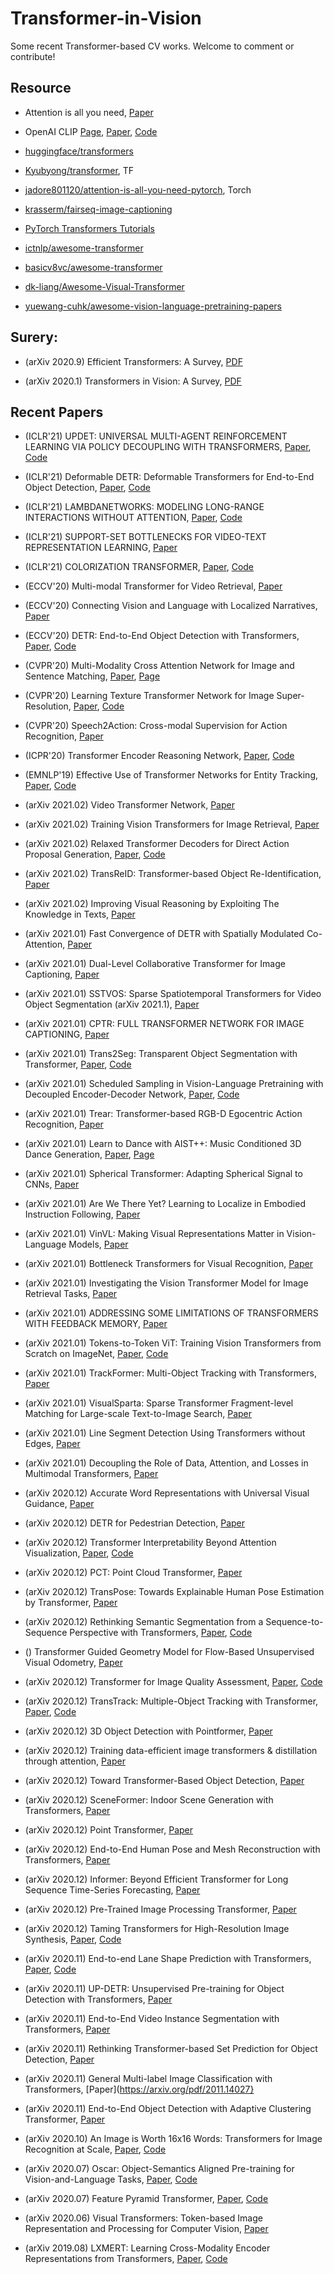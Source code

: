 # Transformer-in-Vision
Some recent Transformer-based CV works. Welcome to comment or contribute!

## Resource
- Attention is all you need, [Paper](https://arxiv.org/pdf/1706.03762.pdf)

- OpenAI CLIP [Page](https://openai.com/blog/clip/), [Paper](https://cdn.openai.com/papers/Learning_Transferable_Visual_Models_From_Natural_Language_Supervision.pdf), [Code](https://github.com/openai/CLIP)

- [huggingface/transformers](https://github.com/huggingface/transformers)

- [Kyubyong/transformer](https://github.com/Kyubyong/transformer), TF

- [jadore801120/attention-is-all-you-need-pytorch](https://github.com/jadore801120/attention-is-all-you-need-pytorch), Torch

- [krasserm/fairseq-image-captioning](https://github.com/krasserm/fairseq-image-captioning)

- [PyTorch Transformers Tutorials](https://github.com/abhimishra91/transformers-tutorials)

- [ictnlp/awesome-transformer](https://github.com/ictnlp/awesome-transformer)

- [basicv8vc/awesome-transformer](https://github.com/basicv8vc/awesome-transformer)

- [dk-liang/Awesome-Visual-Transformer](https://github.com/dk-liang/Awesome-Visual-Transformer)

- [yuewang-cuhk/awesome-vision-language-pretraining-papers](https://github.com/yuewang-cuhk/awesome-vision-language-pretraining-papers)

## Surery: 
- (arXiv 2020.9) Efficient Transformers: A Survey, [PDF](https://arxiv.org/pdf/2009.06732.pdf)

- (arXiv 2020.1) Transformers in Vision: A Survey, [PDF](https://arxiv.org/pdf/2101.01169.pdf)

## Recent Papers
- (ICLR'21) UPDET: UNIVERSAL MULTI-AGENT REINFORCEMENT LEARNING VIA POLICY DECOUPLING WITH TRANSFORMERS, [Paper](https://arxiv.org/pdf/2101.08001.pdf), [Code](https://github.com/hhhusiyi-monash/UPDeT)

- (ICLR'21) Deformable DETR: Deformable Transformers for End-to-End Object Detection, [Paper](https://arxiv.org/pdf/2010.04159), [Code](https://github.com/fundamentalvision/Deformable-DETR)

- (ICLR'21) LAMBDANETWORKS: MODELING LONG-RANGE INTERACTIONS WITHOUT ATTENTION, [Paper](https://openreview.net/pdf?id=xTJEN-ggl1b), [Code](https://github.com/lucidrains/lambda-networks)

- (ICLR'21) SUPPORT-SET BOTTLENECKS FOR VIDEO-TEXT REPRESENTATION LEARNING, [Paper](https://arxiv.org/pdf/2010.02824.pdf)

- (ICLR'21) COLORIZATION TRANSFORMER, [Paper](https://arxiv.org/pdf/2102.04432.pdf), [Code](https://github.com/google-research/google-research/tree/master/coltran)

- (ECCV'20) Multi-modal Transformer for Video Retrieval, [Paper](http://www.ecva.net/papers/eccv_2020/papers_ECCV/papers/123490205.pdf)

- (ECCV'20) Connecting Vision and Language with Localized Narratives, [Paper](http://www.ecva.net/papers/eccv_2020/papers_ECCV/papers/123500630.pdf)

- (ECCV'20) DETR: End-to-End Object Detection with Transformers, [Paper](https://arxiv.org/pdf/2005.12872), [Code](https://github.com/facebookresearch/detr)

- (CVPR'20) Multi-Modality Cross Attention Network for Image and Sentence Matching, [Paper](https://openaccess.thecvf.com/content_CVPR_2020/papers/Wei_Multi-Modality_Cross_Attention_Network_for_Image_and_Sentence_Matching_CVPR_2020_paper.pdf), [Page](https://www.robots.ox.ac.uk/~vgg/research/speech2action/)

- (CVPR'20) Learning Texture Transformer Network for Image Super-Resolution, [Paper](https://arxiv.org/pdf/2006.04139), [Code](https://github.com/researchmm/TTSR)

- (CVPR'20) Speech2Action: Cross-modal Supervision for Action Recognition, [Paper](https://openaccess.thecvf.com/content_CVPR_2020/papers/Nagrani_Speech2Action_Cross-Modal_Supervision_for_Action_Recognition_CVPR_2020_paper.pdf)

- (ICPR'20) Transformer Encoder Reasoning Network, [Paper](https://arxiv.org/pdf/2004.09144.pdf), [Code](https://github.com/mesnico/TERN)

- (EMNLP'19) Effective Use of Transformer Networks for Entity Tracking, [Paper](https://arxiv.org/pdf/1909.02635), [Code](https://github.com/aditya2211/transformer-entity-tracking)

- (arXiv 2021.02) Video Transformer Network, [Paper](https://arxiv.org/pdf/2102.00719.pdf)

- (arXiv 2021.02) Training Vision Transformers for Image Retrieval, [Paper](https://arxiv.org/pdf/2102.05644.pdf)

- (arXiv 2021.02) Relaxed Transformer Decoders for Direct Action Proposal Generation, [Paper](https://arxiv.org/pdf/2102.01894.pdf), [Code](https://github.com/MCG-NJU/RTD-Action)

- (arXiv 2021.02) TransReID: Transformer-based Object Re-Identification, [Paper](https://arxiv.org/pdf/2102.04378.pdf)

- (arXiv 2021.02) Improving Visual Reasoning by Exploiting The Knowledge in Texts, [Paper](https://arxiv.org/pdf/2102.04760.pdf)

- (arXiv 2021.01) Fast Convergence of DETR with Spatially Modulated Co-Attention, [Paper](https://arxiv.org/pdf/2101.07448.pdf)

- (arXiv 2021.01) Dual-Level Collaborative Transformer for Image Captioning, [Paper](https://arxiv.org/pdf/2101.06462.pdf)

- (arXiv 2021.01) SSTVOS: Sparse Spatiotemporal Transformers for Video Object Segmentation (arXiv 2021.1), [Paper](https://arxiv.org/pdf/2101.08833.pdf)

- (arXiv 2021.01) CPTR: FULL TRANSFORMER NETWORK FOR IMAGE CAPTIONING, [Paper](https://arxiv.org/pdf/2101.10804.pdf)

- (arXiv 2021.01) Trans2Seg: Transparent Object Segmentation with Transformer, [Paper](https://arxiv.org/pdf/2101.08461), [Code](https://github.com/xieenze/Trans2Seg)

- (arXiv 2021.01) Scheduled Sampling in Vision-Language Pretraining with Decoupled Encoder-Decoder Network, [Paper](https://arxiv.org/pdf/2101.11562.pdf), [Code](https://github.com/YehLi/TDEN)

- (arXiv 2021.01) Trear: Transformer-based RGB-D Egocentric Action Recognition, [Paper](https://arxiv.org/pdf/2101.03904.pdf)

- (arXiv 2021.01) Learn to Dance with AIST++: Music Conditioned 3D Dance Generation, [Paper](https://arxiv.org/pdf/2101.08779), [Page](https://google.github.io/aichoreographer/;)

- (arXiv 2021.01) Spherical Transformer: Adapting Spherical Signal to CNNs, [Paper](https://arxiv.org/pdf/2101.03848.pdf)

- (arXiv 2021.01) Are We There Yet? Learning to Localize in Embodied Instruction Following, [Paper](https://arxiv.org/pdf/2101.03431.pdf)

- (arXiv 2021.01) VinVL: Making Visual Representations Matter in Vision-Language Models, [Paper](https://arxiv.org/pdf/2101.00529.pdf)

- (arXiv 2021.01) Bottleneck Transformers for Visual Recognition, [Paper](https://arxiv.org/pdf/2101.11605.pdf)

- (arXiv 2021.01) Investigating the Vision Transformer Model for Image Retrieval Tasks, [Paper](https://arxiv.org/pdf/2101.03771)

- (arXiv 2021.01) ADDRESSING SOME LIMITATIONS OF TRANSFORMERS WITH FEEDBACK MEMORY, [Paper](https://arxiv.org/pdf/2002.09402.pdf)

- (arXiv 2021.01) Tokens-to-Token ViT: Training Vision Transformers from Scratch on ImageNet, [Paper](https://arxiv.org/pdf/2101.11986.pdf), [Code](https://github.com/yitu-opensource/T2T-ViT)

- (arXiv 2021.01) TrackFormer: Multi-Object Tracking with Transformers, [Paper](https://arxiv.org/pdf/2101.02702)

- (arXiv 2021.01) VisualSparta: Sparse Transformer Fragment-level Matching for Large-scale Text-to-Image Search, [Paper](https://arxiv.org/pdf/2101.00265)

- (arXiv 2021.01) Line Segment Detection Using Transformers without Edges, [Paper](https://arxiv.org/pdf/2101.01909)

- (arXiv 2021.01) Decoupling the Role of Data, Attention, and Losses in Multimodal Transformers, [Paper](https://arxiv.org/pdf/2102.00529.pdf)

- (arXiv 2020.12) Accurate Word Representations with Universal Visual Guidance, [Paper](https://arxiv.org/pdf/2012.15086.pdf)

- (arXiv 2020.12) DETR for Pedestrian Detection, [Paper](https://arxiv.org/pdf/2012.06785)

- (arXiv 2020.12) Transformer Interpretability Beyond Attention Visualization, [Paper](https://arxiv.org/pdf/2012.09838), [Code](https://github.com/hila-chefer/Transformer-Explainability)

- (arXiv 2020.12) PCT: Point Cloud Transformer, [Paper](https://arxiv.org/pdf/2012.09688)

- (arXiv 2020.12) TransPose: Towards Explainable Human Pose Estimation by Transformer, [Paper](https://arxiv.org/pdf/2012.14214)

- (arXiv 2020.12) Rethinking Semantic Segmentation from a Sequence-to-Sequence Perspective with Transformers, [Paper](https://arxiv.org/pdf/2012.15840), [Code](https://github.com/fudan-zvg/SETR)

- () Transformer Guided Geometry Model for Flow-Based Unsupervised Visual Odometry, [Paper](https://arxiv.org/pdf/2101.02143)

- (arXiv 2020.12) Transformer for Image Quality Assessment, [Paper](https://arxiv.org/pdf/2101.01097), [Code](https://github.com/junyongyou/triq)

- (arXiv 2020.12) TransTrack: Multiple-Object Tracking with Transformer, [Paper](https://arxiv.org/pdf/2012.15460), [Code](https://github.com/PeizeSun/TransTrack)

- (arXiv 2020.12) 3D Object Detection with Pointformer, [Paper](https://arxiv.org/pdf/2012.11409)

- (arXiv 2020.12) Training data-efficient image transformers & distillation through attention, [Paper](https://arxiv.org/pdf/2012.12877)

- (arXiv 2020.12) Toward Transformer-Based Object Detection, [Paper](https://arxiv.org/pdf/2012.09958)

- (arXiv 2020.12) SceneFormer: Indoor Scene Generation with Transformers, [Paper](https://arxiv.org/pdf/2012.09793)

- (arXiv 2020.12) Point Transformer, [Paper](https://arxiv.org/pdf/2012.09164)

- (arXiv 2020.12) End-to-End Human Pose and Mesh Reconstruction with Transformers, [Paper](https://arxiv.org/pdf/2012.09760)

- (arXiv 2020.12) Informer: Beyond Efficient Transformer for Long Sequence Time-Series Forecasting, [Paper](https://arxiv.org/pdf/2012.07436.pdf)

- (arXiv 2020.12) Pre-Trained Image Processing Transformer, [Paper](https://arxiv.org/pdf/2012.00364)

- (arXiv 2020.12) Taming Transformers for High-Resolution Image Synthesis, [Paper](https://arxiv.org/pdf/2012.09841.pdf), [Code](https://github.com/CompVis/taming-transformers)

- (arXiv 2020.11) End-to-end Lane Shape Prediction with Transformers, [Paper](https://arxiv.org/pdf/2011.04233), [Code](https://github.com/liuruijin17/LSTR)

- (arXiv 2020.11) UP-DETR: Unsupervised Pre-training for Object Detection with Transformers, [Paper](https://arxiv.org/pdf/2011.09094)

- (arXiv 2020.11) End-to-End Video Instance Segmentation with Transformers, [Paper](https://arxiv.org/pdf/2011.14503)

- (arXiv 2020.11) Rethinking Transformer-based Set Prediction for Object Detection, [Paper](https://arxiv.org/pdf/2011.10881)

- (arXiv 2020.11) General Multi-label Image Classification with Transformers, [Paper](https://arxiv.org/pdf/2011.14027}

- (arXiv 2020.11) End-to-End Object Detection with Adaptive Clustering Transformer, [Paper](https://arxiv.org/pdf/2011.09315)

- (arXiv 2020.10) An Image is Worth 16x16 Words: Transformers for Image Recognition at Scale, [Paper](https://arxiv.org/pdf/2010.11929), [Code](https://github.com/google-research/vision_transformer)

- (arXiv 2020.07) Oscar: Object-Semantics Aligned Pre-training for Vision-and-Language Tasks, [Paper](https://arxiv.org/pdf/2004.06165.pdf), [Code](https://github.com/microsoft/Oscar)

- (arXiv 2020.07) Feature Pyramid Transformer, [Paper](https://arxiv.org/pdf/2007.09451), [Code](https://github.com/ZHANGDONG-NJUST/FPT)

- (arXiv 2020.06) Visual Transformers: Token-based Image Representation and Processing for Computer Vision, [Paper](https://arxiv.org/pdf/2006.03677)

- (arXiv 2019.08) LXMERT: Learning Cross-Modality Encoder Representations from Transformers, [Paper](https://arxiv.org/pdf/1908.07490.pdf), [Code](https://github.com/airsplay/lxmert)
